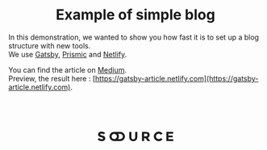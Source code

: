 <h1 align="center">Example of simple blog</h1>

In this demonstration, we wanted to show you how fast it is to set up a blog structure with new tools.  
We use [Gatsby](https://www.gatsbyjs.org/), [Prismic](https://prismic.io) and [Netlify](https://netlify.com).   

You can find the article on [Medium](https://medium.com/@im_charp/up-and-running-vcs-english-version-992f61555291).  
Preview, the result here : [https://gatsby-article.netlify.com](https://gatsby-article.netlify.com).


<br />
<br />
<br />

<p  align="center">
<a  href="https://source.paris">
<img  alt="Source Interactive"  src="source-logo.png"  width="150" />
</a>
</p>
